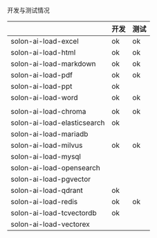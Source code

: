 

开发与测试情况

|                             | 开发  | 测试 |
|-----------------------------|-----|----|
| solon-ai-load-excel         | ok  | ok |
| solon-ai-load-html          | ok  | ok |
| solon-ai-load-markdown      | ok  | ok |
| solon-ai-load-pdf           | ok  | ok |
| solon-ai-load-ppt           | ok  |    |
| solon-ai-load-word          | ok  | ok |
|                             |     |    |
| solon-ai-load-chroma        | ok  | ok |
| solon-ai-load-elasticsearch | ok  |    |
| solon-ai-load-mariadb       |     |    |
| solon-ai-load-milvus        | ok  | ok |
| solon-ai-load-mysql         |     |    |
| solon-ai-load-opensearch    |     |    |
| solon-ai-load-pgvector      |     |    |
| solon-ai-load-qdrant        | ok  |    |
| solon-ai-load-redis         | ok  | ok |
| solon-ai-load-tcvectordb    | ok  |    |
| solon-ai-load-vectorex      |     |    |
